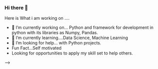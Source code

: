 ### Hi there 👋
Here is What i am working on ....

- 🔭 I’m currently working on... Python and framework for development in python with its libraries as Numpy, Pandas.
- 🌱 I’m currently learning....Data Science, Machine Learning 
- 🤔 I’m looking for help... with Python projects.
- Fun Fact...Self motivated
-  Looking for opportunities to apply my skill set to help others. 

-->
